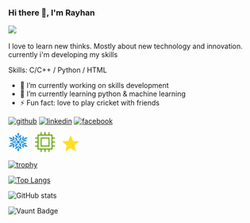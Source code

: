 
### Hi there 👋, I'm Rayhan
![](https://scontent.fdac27-1.fna.fbcdn.net/v/t39.30808-6/480787461_1858391521630511_3447888862674775266_n.jpg?_nc_cat=109&ccb=1-7&_nc_sid=a5f93a&_nc_eui2=AeHnHon8TutH8hU75LHMCZOgYhV0UbNJUZxiFXRRs0lRnFcc8vnlEzV-h4-42f0N__YHqaAuzqsqWWA_RVkytdQr&_nc_ohc=j9lsaz0M3REQ7kNvgEAsWO_&_nc_oc=AdjjKOziOWcZDvoXftJCdk-USIaNK0q8x_GwK51zJVlEVQ6HWaS3aScGxyWloo_hDLI&_nc_zt=23&_nc_ht=scontent.fdac27-1.fna&_nc_gid=Av56uDPUdeDrQvyOpDoQzS5&oh=00_AYFTLxBb7XlmmCvuXERzkgtGEwX4nzkoK3O9BziAQB5alQ&oe=67D24DB4)

I love to  learn new thinks. Mostly about new technology and innovation.
currently i'm developing my skills    

Skills: C/C++  / Python / HTML 

- 🔭 I’m currently working on skills development 
- 🌱 I’m currently learning python & machine learning  
- ⚡ Fun fact: love to play cricket with friends  


[<img src='https://cdn.jsdelivr.net/npm/simple-icons@3.0.1/icons/github.svg' alt='github' height='40'>](https://github.com/https://github.com/Rayhan3798/Rayhan3798)  [<img src='https://cdn.jsdelivr.net/npm/simple-icons@3.0.1/icons/linkedin.svg' alt='linkedin' height='40'>](https://www.linkedin.com/in/https://www.linkedin.com/in/rayhan-hossain-66bb85302?utm_source=share&utm_campaign=share_via&utm_content=profile&utm_medium=android_app/)  [<img src='https://cdn.jsdelivr.net/npm/simple-icons@3.0.1/icons/facebook.svg' alt='facebook' height='40'>](https://www.facebook.com/https://www.facebook.com/profile.php?viewas=100000686899395&id=100023790427421)  

<a href='https://archiveprogram.github.com/'><img src='https://raw.githubusercontent.com/acervenky/animated-github-badges/master/assets/acbadge.gif' width='40' height='40'></a> <a href='https://docs.github.com/en/developers'><img src='https://raw.githubusercontent.com/acervenky/animated-github-badges/master/assets/devbadge.gif' width='40' height='40'></a> <a href='https://stars.github.com/'><img src='https://raw.githubusercontent.com/acervenky/animated-github-badges/master/assets/starbadge.gif' width='35' height='35'></a> 

[![trophy](https://github-profile-trophy.vercel.app/?username=https://github.com/Rayhan3798/Rayhan3798)](https://github.com/ryo-ma/github-profile-trophy)

[![Top Langs](https://github-readme-stats.vercel.app/api/top-langs/?username=https://github.com/Rayhan3798/Rayhan3798)](https://github.com/anuraghazra/github-readme-stats)

![GitHub stats](https://github-readme-stats.vercel.app/api?username=https://github.com/Rayhan3798/Rayhan3798&show_icons=true)  

![Vaunt Badge](https://api.vaunt.dev/v1/github/entities/https://github.com/Rayhan3798/Rayhan3798/contributions?format=svg&private=false)  

